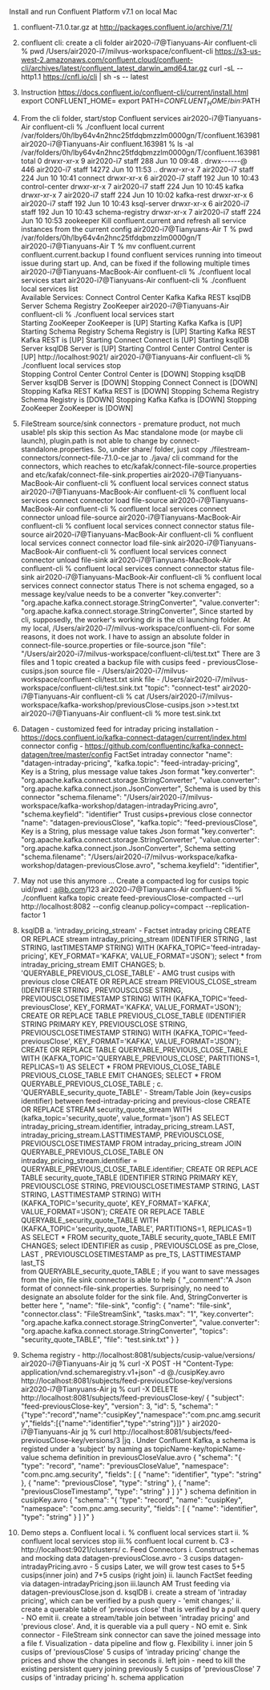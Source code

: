 Install and run Confluent Platform v7.1 on local Mac

1. confluent-7.1.0.tar.gz at http://packages.confluent.io/archive/7.1/

2. confluent cli: create a cli folder 
        air2020-i7@Tianyuans-Air confluent-cli % pwd
            /Users/air2020-i7/milvus-workspace/confluent-cli
        https://s3-us-west-2.amazonaws.com/confluent.cloud/confluent-cli/archives/latest/confluent_latest_darwin_amd64.tar.gz
        curl -sL --http1.1 https://cnfl.io/cli | sh -s -- latest

3. Instruction https://docs.confluent.io/confluent-cli/current/install.html
        export CONFLUENT_HOME=<The directory where Confluent is installed>
        export PATH=$CONFLUENT_HOME/bin:$PATH

4. From the cli folder, start/stop Confluent services 
        air2020-i7@Tianyuans-Air confluent-cli % ./confluent local current
            /var/folders/0h/lby64v4n2hnc25tfdqbmzzlm0000gn/T/confluent.163981
        air2020-i7@Tianyuans-Air confluent.163981 % ls -al /var/folders/0h/lby64v4n2hnc25tfdqbmzzlm0000gn/T/confluent.163981 
            total 0
            drwxr-xr-x    9 air2020-i7  staff    288 Jun 10 09:48 .
            drwx------@ 446 air2020-i7  staff  14272 Jun 10 11:53 ..
            drwxr-xr-x    7 air2020-i7  staff    224 Jun 10 10:41 connect
            drwxr-xr-x    6 air2020-i7  staff    192 Jun 10 10:43 control-center
            drwxr-xr-x    7 air2020-i7  staff    224 Jun 10 10:45 kafka
            drwxr-xr-x    7 air2020-i7  staff    224 Jun 10 10:02 kafka-rest
            drwxr-xr-x    6 air2020-i7  staff    192 Jun 10 10:43 ksql-server
            drwxr-xr-x    6 air2020-i7  staff    192 Jun 10 10:43 schema-registry
            drwxr-xr-x    7 air2020-i7  staff    224 Jun 10 10:53 zookeeper
        Kill confluent.current and refresh all service instances from the current config
                air2020-i7@Tianyuans-Air T % pwd
                    /var/folders/0h/lby64v4n2hnc25tfdqbmzzlm0000gn/T    
                air2020-i7@Tianyuans-Air T % mv confluent.current confluent.current.backup
        I found confluent services running into timeout issue during start up. And, can be fixed if the following multiple times
                air2020-i7@Tianyuans-MacBook-Air confluent-cli % ./confluent local services start
        air2020-i7@Tianyuans-Air confluent-cli % ./confluent local services list     
            Available Services:
                Connect
                Control Center
                Kafka
                Kafka REST
                ksqlDB Server
                Schema Registry
                ZooKeeper
        air2020-i7@Tianyuans-Air confluent-cli % ./confluent local services start    
            Starting ZooKeeper
                ZooKeeper is [UP]
                Starting Kafka
                Kafka is [UP]
                Starting Schema Registry
                Schema Registry is [UP]
                Starting Kafka REST
                Kafka REST is [UP]
                Starting Connect
                Connect is [UP]
                Starting ksqlDB Server
                ksqlDB Server is [UP]
                Starting Control Center
                Control Center is [UP]
        http://localhost:9021/
        air2020-i7@Tianyuans-Air confluent-cli % ./confluent local services stop                      
            Stopping Control Center
                Control Center is [DOWN]
                Stopping ksqlDB Server
                ksqlDB Server is [DOWN]
                Stopping Connect
                Connect is [DOWN]
                Stopping Kafka REST
                Kafka REST is [DOWN]
                Stopping Schema Registry
                Schema Registry is [DOWN]
                Stopping Kafka
                Kafka is [DOWN]
                Stopping ZooKeeper
                ZooKeeper is [DOWN]
5. FileStream source/sink connectors - premature product, not much usable! pls skip this section
    As Mac standalone mode (or maybe cli launch), plugin.path is not able to change by connect-standalone.properties. 
    So, under share/ folder, just copy ./filestream-connectors/connect-file-7.1.0-ce.jar to ./java/
    cli command for the connectors, which reaches to etc/kafak/connect-file-source.properties and etc/kafak/connect-file-sink.properties
        air2020-i7@Tianyuans-MacBook-Air confluent-cli % confluent local services connect status
        air2020-i7@Tianyuans-MacBook-Air confluent-cli % confluent local services connect connector load file-source 
        air2020-i7@Tianyuans-MacBook-Air confluent-cli % confluent local services connect connector unload file-source 
        air2020-i7@Tianyuans-MacBook-Air confluent-cli % confluent local services connect connector status file-source
        air2020-i7@Tianyuans-MacBook-Air confluent-cli % confluent local services connect connector load file-sink 
        air2020-i7@Tianyuans-MacBook-Air confluent-cli % confluent local services connect connector unload file-sink
        air2020-i7@Tianyuans-MacBook-Air confluent-cli % confluent local services connect connector status file-sink 
        air2020-i7@Tianyuans-MacBook-Air confluent-cli % confluent local services connect connector status
    There is not schema engaged, so a message key/value needs to be a converter
        "key.converter": "org.apache.kafka.connect.storage.StringConverter",
        "value.converter": "org.apache.kafka.connect.storage.StringConverter",
    Since started by cli, supposedly, the worker's working dir is the cli launching folder. At my local, /Users/air2020-i7/milvus-workspace/confluent-cli. For some reasons, it does not work. I have to assign an absolute folder in connect-file-source.properties or file-source.json 
        "file": "/Users/air2020-i7/milvus-workspace/confluent-cli/test.txt"
    There are 3 files and 1 topic created
        a backup file with cusips feed - previousClose-cusips.json
        source file - /Users/air2020-i7/milvus-workspace/confluent-cli/test.txt
        sink file - /Users/air2020-i7/milvus-workspace/confluent-cli/test.sink.txt
        "topic": "connect-test"
        air2020-i7@Tianyuans-Air confluent-cli % cat /Users/air2020-i7/milvus-workspace/kafka-workshop/previousClose-cusips.json >>test.txt
        air2020-i7@Tianyuans-Air confluent-cli % more test.sink.txt
6. Datagen - customized feed for intraday pricing 
    installation - https://docs.confluent.io/kafka-connect-datagen/current/index.html
    connector config - https://github.com/confluentinc/kafka-connect-datagen/tree/master/config
    FactSet intraday connector
            "name": "datagen-intraday-pricing",
            "kafka.topic": "feed-intraday-pricing",  
        Key is a String, plus message value takes Json format
            "key.converter": "org.apache.kafka.connect.storage.StringConverter",
            "value.converter": "org.apache.kafka.connect.json.JsonConverter",
        Schema is used by this connector
            "schema.filename": "/Users/air2020-i7/milvus-workspace/kafka-workshop/datagen-intradayPricing.avro",
            "schema.keyfield": "identifier"
    Trust cusips+previous close connector
            "name": "datagen-previousClose",
            "kafka.topic": "feed-previousClose",
        Key is a String, plus message value takes Json format
            "key.converter": "org.apache.kafka.connect.storage.StringConverter",
            "value.converter": "org.apache.kafka.connect.json.JsonConverter",
        Schema setting
            "schema.filename": "/Users/air2020-i7/milvus-workspace/kafka-workshop/datagen-previousClose.avro",
            "schema.keyfield": "identifier",
7. May not use this anymore ... Create a compacted log for cusips topic
    uid/pwd : a@b.com/123
    air2020-i7@Tianyuans-Air confluent-cli % ./confluent kafka topic create feed-previousClose-compacted --url http://localhost:8082 --config cleanup.policy=compact --replication-factor 1 
8. ksqlDB
    a.  'intraday_pricing_stream' - Factset intraday pricing
        CREATE OR REPLACE stream intraday_pricing_stream 
            (IDENTIFIER STRING , last STRING, lastTIMESTAMP STRING) 
                WITH (KAFKA_TOPIC='feed-intraday-pricing', KEY_FORMAT='KAFKA', VALUE_FORMAT='JSON');
        select * from intraday_pricing_stream  EMIT CHANGES;
    b.  'QUERYABLE_PREVIOUS_CLOSE_TABLE' - AMG trust cusips with previous close
        CREATE OR REPLACE stream PREVIOUS_CLOSE_stream 
            (IDENTIFIER STRING , PREVIOUSCLOSE STRING, PREVIOUSCLOSETIMESTAMP STRING) 
                WITH (KAFKA_TOPIC='feed-previousClose', KEY_FORMAT='KAFKA', VALUE_FORMAT='JSON');
        CREATE OR REPLACE TABLE PREVIOUS_CLOSE_TABLE 
            (IDENTIFIER STRING PRIMARY KEY, PREVIOUSCLOSE STRING, PREVIOUSCLOSETIMESTAMP STRING) 
                WITH (KAFKA_TOPIC='feed-previousClose', KEY_FORMAT='KAFKA', VALUE_FORMAT='JSON');
        CREATE OR REPLACE TABLE QUERYABLE_PREVIOUS_CLOSE_TABLE 
            WITH (KAFKA_TOPIC='QUERYABLE_PREVIOUS_CLOSE', PARTITIONS=1, REPLICAS=1) 
                AS SELECT * FROM PREVIOUS_CLOSE_TABLE PREVIOUS_CLOSE_TABLE 
                    EMIT CHANGES;
        SELECT * FROM  QUERYABLE_PREVIOUS_CLOSE_TABLE ;
    c.  'QUERYABLE_security_quote_TABLE' - Stream/Table Join (key=cusips identifier) between feed-intraday-pricing and previous-close 
        CREATE OR REPLACE STREAM security_quote_stream
            WITH (kafka_topic='security_quote',
                value_format='json') AS
            SELECT intraday_pricing_stream.identifier, intraday_pricing_stream.LAST, intraday_pricing_stream.LASTTIMESTAMP, PREVIOUSCLOSE, PREVIOUSCLOSETIMESTAMP
                FROM intraday_pricing_stream
                    JOIN QUERYABLE_PREVIOUS_CLOSE_TABLE ON intraday_pricing_stream.identifier = QUERYABLE_PREVIOUS_CLOSE_TABLE.identifier;
        CREATE OR REPLACE TABLE security_quote_TABLE 
            (IDENTIFIER STRING PRIMARY KEY, PREVIOUSCLOSE STRING, PREVIOUSCLOSETIMESTAMP STRING, LAST STRING, LASTTIMESTAMP STRING) 
                WITH (KAFKA_TOPIC='security_quote', KEY_FORMAT='KAFKA', VALUE_FORMAT='JSON');
        CREATE OR REPLACE TABLE QUERYABLE_security_quote_TABLE 
            WITH (KAFKA_TOPIC='security_quote_TABLE', PARTITIONS=1, REPLICAS=1) 
                AS SELECT * FROM security_quote_TABLE security_quote_TABLE 
                    EMIT CHANGES;
        select IDENTIFIER as cusip , PREVIOUSCLOSE as pre_Close, LAST , PREVIOUSCLOSETIMESTAMP as pre_TS, LASTTIMESTAMP last_TS  
            from QUERYABLE_security_quote_TABLE ;
        if you want to save messages from the join, file sink connector is able to help 
            {
                "_comment":"A Json format of connect-file-sink.properties. Surprisingly, no need to designate an absolute folder for the sink file. And, StringConverter is better here ",
                "name": "file-sink",
                "config": {
                    "name": "file-sink",
                    "connector.class": "FileStreamSink",
                    "tasks.max": "1",
                    "key.converter": "org.apache.kafka.connect.storage.StringConverter",
                    "value.converter": "org.apache.kafka.connect.storage.StringConverter",
                    "topics": "security_quote_TABLE",
                    "file": "test.sink.txt"
                }
            }
9. Schema registry - http://localhost:8081/subjects/cusip-value/versions/
    air2020-i7@Tianyuans-Air jq % curl -X POST -H "Content-Type: application/vnd.schemaregistry.v1+json" -d @./cusipKey.avro http://localhost:8081/subjects/feed-previousClose-key/versions
    air2020-i7@Tianyuans-Air jq % curl -X DELETE http://localhost:8081/subjects/feed-previousClose-key/
        {
            "subject": "feed-previousClose-key",
            "version": 3,
            "id": 5,
            "schema": "{\"type\":\"record\",\"name\":\"cusipKey\",\"namespace\":\"com.pnc.amg.security\",\"fields\":[{\"name\":\"identifier\",\"type\":\"string\"}]}"
        }
    air2020-i7@Tianyuans-Air jq % curl http://localhost:8081/subjects/feed-previousClose-key/versions/3 |jq .
    Under Confluent Kafka, a schema is registed under a 'subject' by naming as topicName-key/topicName-value
    schema definition in previousCloseValue.avro 
        { 
            "schema": 
            "{
                \"type\": \"record\",
                \"name\": \"previousCloseValue\",
                \"namespace\": \"com.pnc.amg.security\",
                \"fields\": [
                    {
                        \"name\": \"identifier\",
                        \"type\": \"string\"
                    },
                    {
                        \"name\": \"previousClose\",
                        \"type\": \"string\"
                    },
                    {
                        \"name\": \"previousCloseTimestamp\",
                        \"type\": \"string\"
                    }
                ]
            }"
        }
    schema definition in cusipKey.avro 
         { 
            "schema": 
            "{
                \"type\": \"record\",
                \"name\": \"cusipKey\",
                \"namespace\": \"com.pnc.amg.security\",
                \"fields\": [
                    {
                        \"name\": \"identifier\",
                        \"type\": \"string\"
                    }
                ]
            }"
        }
10. Demo steps
    a.  Confluent local
        i.  % confluent local services start
        ii. % confluent local services stop
        iii.% confluent local current
    b.  C3 - http://localhost:9021/clusters/
    c.  Feed Connectors 
        i.  Construct schemas and mocking data
            datagen-previousClose.avro      - 3 cusips
            datagen-intradayPricing.avro    - 5 cusips 
            Later, we will grow test cases to 5+5 cusips(inner join) and 7+5 cusips (right join)
        ii. launch FactSet feeding via datagen-intradayPricing.json
        iii.launch AM Trust feeding via datagen-previousClose.json
    d.  ksqlDB
        i.  create a stream of 'intraday pricing', which can be verified by a push query - 'emit changes;'
        ii. create a querable table of 'previous close' that is verified by a pull query - NO emit
        ii. create a stream/table join between 'intraday pricing' and 'previous close'. And, it is querable via a pull query - NO emit
    e.  Sink connector - FileStream sink connector can save the joined message into a file
    f.  Visualization - data pipeline and flow
    g.  Flexibility
        i. inner join 
            5 cusips of 'previousClose' 
            5 cusips of 'intraday pricing'
            change the prices and show the changes in seconds
        ii. left join - need to kill the existing persistent query joining previously
            5 cusips of 'previousClose' 
            7 cusips of 'intraday pricing'
    h.  schema application
        



    
    
    







